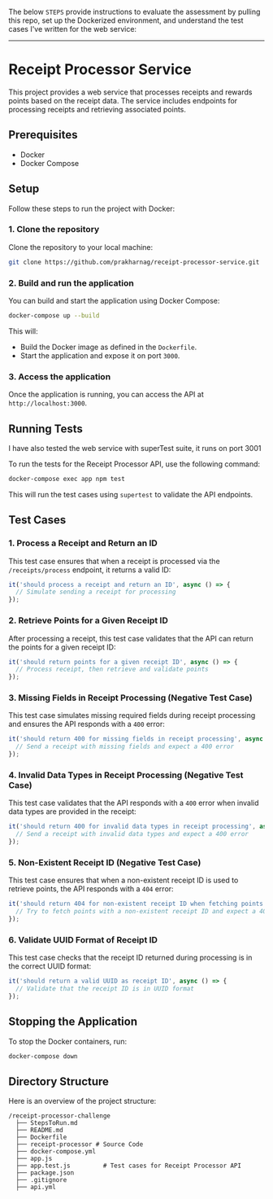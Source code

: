 The below `STEPS` provide instructions to evaluate the assessment by pulling this repo, set up the Dockerized environment, and understand the test cases I've written for the web service:

---

# Receipt Processor Service

This project provides a web service that processes receipts and rewards points based on the receipt data. The service includes endpoints for processing receipts and retrieving associated points.

## Prerequisites

- Docker
- Docker Compose

## Setup

Follow these steps to run the project with Docker:

### 1. Clone the repository

Clone the repository to your local machine:

```bash
git clone https://github.com/prakharnag/receipt-processor-service.git
```

### 2. Build and run the application

You can build and start the application using Docker Compose:

```bash
docker-compose up --build
```

This will:

- Build the Docker image as defined in the `Dockerfile`.
- Start the application and expose it on port `3000`.

### 3. Access the application

Once the application is running, you can access the API at `http://localhost:3000`.

## Running Tests
I have also tested the web service with superTest suite, it runs on port 3001

To run the tests for the Receipt Processor API, use the following command:

```bash
docker-compose exec app npm test
```

This will run the test cases using `supertest` to validate the API endpoints.

## Test Cases

### 1. Process a Receipt and Return an ID

This test case ensures that when a receipt is processed via the `/receipts/process` endpoint, it returns a valid ID:

```javascript
it('should process a receipt and return an ID', async () => {
  // Simulate sending a receipt for processing
});
```

### 2. Retrieve Points for a Given Receipt ID

After processing a receipt, this test case validates that the API can return the points for a given receipt ID:

```javascript
it('should return points for a given receipt ID', async () => {
  // Process receipt, then retrieve and validate points
});
```

### 3. Missing Fields in Receipt Processing (Negative Test Case)

This test case simulates missing required fields during receipt processing and ensures the API responds with a `400` error:

```javascript
it('should return 400 for missing fields in receipt processing', async () => {
  // Send a receipt with missing fields and expect a 400 error
});
```

### 4. Invalid Data Types in Receipt Processing (Negative Test Case)

This test case validates that the API responds with a `400` error when invalid data types are provided in the receipt:

```javascript
it('should return 400 for invalid data types in receipt processing', async () => {
  // Send a receipt with invalid data types and expect a 400 error
});
```

### 5. Non-Existent Receipt ID (Negative Test Case)

This test case ensures that when a non-existent receipt ID is used to retrieve points, the API responds with a `404` error:

```javascript
it('should return 404 for non-existent receipt ID when fetching points', async () => {
  // Try to fetch points with a non-existent receipt ID and expect a 404 error
});
```

### 6. Validate UUID Format of Receipt ID

This test case checks that the receipt ID returned during processing is in the correct UUID format:

```javascript
it('should return a valid UUID as receipt ID', async () => {
  // Validate that the receipt ID is in UUID format
});
```

## Stopping the Application

To stop the Docker containers, run:

```bash
docker-compose down
```

## Directory Structure

Here is an overview of the project structure:

```
/receipt-processor-challenge
  ├── StepsToRun.md
  ├── README.md
  ├── Dockerfile
  ├── receipt-processor # Source Code
  ├── docker-compose.yml
  ├── app.js
  ├── app.test.js         # Test cases for Receipt Processor API
  ├── package.json
  ├── .gitignore
  ├── api.yml
```
